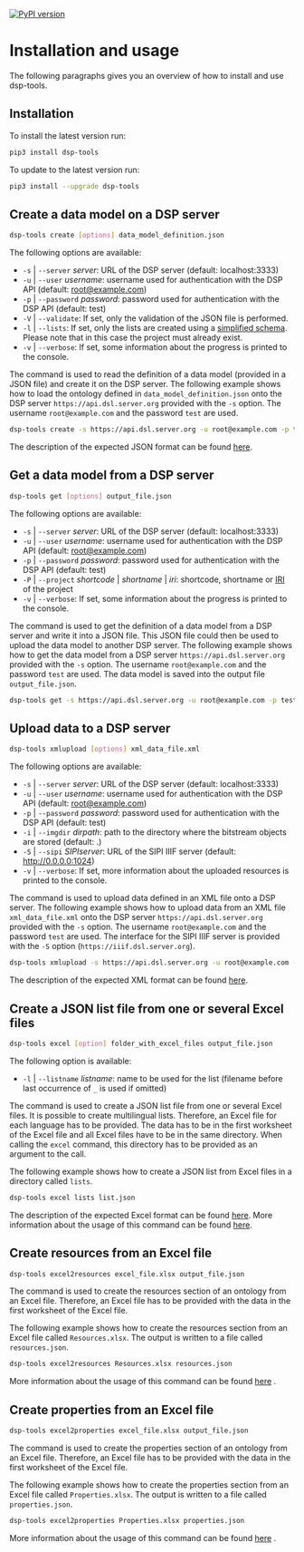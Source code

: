 [![PyPI version](https://badge.fury.io/py/dsp-tools.svg)](https://badge.fury.io/py/dsp-tools)

# Installation and usage

The following paragraphs gives you an overview of how to install and use dsp-tools.

## Installation

To install the latest version run:

```bash
pip3 install dsp-tools
```

To update to the latest version run:

```bash
pip3 install --upgrade dsp-tools
```

## Create a data model on a DSP server

```bash
dsp-tools create [options] data_model_definition.json
```

The following options are available:

- `-s` | `--server` _server_: URL of the DSP server (default: localhost:3333)
- `-u` | `--user` _username_: username used for authentication with the DSP API (default: root@example.com)
- `-p` | `--password` _password_: password used for authentication with the DSP API (default: test)
- `-V` | `--validate`: If set, only the validation of the JSON file is performed.
- `-l` | `--lists`: If set, only the lists are created using a [simplified schema](./dsp-tools-create.md#lists). Please note that
  in this case the project must already exist.
- `-v` | `--verbose`: If set, some information about the progress is printed to the console.

The command is used to read the definition of a data model (provided in a JSON file) and create it on the DSP server. The
following example shows how to load the ontology defined in `data_model_definition.json` onto the DSP
server `https://api.dsl.server.org` provided with the `-s` option. The username `root@example.com` and the password
`test` are used.

```bash
dsp-tools create -s https://api.dsl.server.org -u root@example.com -p test data_model_definition.json
```

The description of the expected JSON format can be found [here](./dsp-tools-create.md).

## Get a data model from a DSP server

```bash
dsp-tools get [options] output_file.json
```

The following options are available:

- `-s` | `--server` _server_: URL of the DSP server (default: localhost:3333)
- `-u` | `--user` _username_: username used for authentication with the DSP API (default: root@example.com)
- `-p` | `--password` _password_: password used for authentication with the DSP API (default: test)
- `-P` | `--project` _shortcode_ | _shortname_ | _iri_: shortcode, shortname or
  [IRI](https://en.wikipedia.org/wiki/Internationalized_Resource_Identifier) of the project
- `-v` | `--verbose`: If set, some information about the progress is printed to the console.

The command is used to get the definition of a data model from a DSP server and write it into a JSON file. This JSON file could
then be used to upload the data model to another DSP server. The following example shows how to get the data model from a DSP
server `https://api.dsl.server.org` provided with the `-s` option. The username `root@example.com` and the password `test` are
used. The data model is saved into the output file `output_file.json`.

```bash
dsp-tools get -s https://api.dsl.server.org -u root@example.com -p test output_file.json
```

## Upload data to a DSP server

```bash
dsp-tools xmlupload [options] xml_data_file.xml
```

The following options are available:

- `-s` | `--server` _server_: URL of the DSP server (default: localhost:3333)
- `-u` | `--user` _username_: username used for authentication with the DSP API (default: root@example.com)
- `-p` | `--password` _password_: password used for authentication with the DSP API (default: test)
- `-i` | `--imgdir` _dirpath_: path to the directory where the bitstream objects are stored (default: .)
- `-S` | `--sipi` _SIPIserver_: URL of the SIPI IIIF server (default: http://0.0.0.0:1024)
- `-v` | `--verbose`: If set, more information about the uploaded resources is printed to the console.

The command is used to upload data defined in an XML file onto a DSP server. The following example shows how to upload data from
an XML file `xml_data_file.xml` onto the DSP server `https://api.dsl.server.org` provided with the `-s` option. The
username `root@example.com` and the password `test` are used. The interface for the SIPI IIIF server is provided with the `-S`
option (`https://iiif.dsl.server.org`).

```bash
dsp-tools xmlupload -s https://api.dsl.server.org -u root@example.com -p test -S https://iiif.dsl.server.org xml_data_file.xml
```

The description of the expected XML format can be found [here](./dsp-tools-xmlupload.md).

## Create a JSON list file from one or several Excel files

```bash
dsp-tools excel [option] folder_with_excel_files output_file.json
```

The following option is available:

- `-l` | `--listname` _listname_: name to be used for the list (filename before last occurrence of `_` is used if omitted)

The command is used to create a JSON list file from one or several Excel files. It is possible to create multilingual lists.
Therefore, an Excel file for each language has to be provided. The data has to be in the first worksheet of the Excel file and all
Excel files have to be in the same directory. When calling the `excel` command, this directory has to be provided as an argument
to the call.

The following example shows how to create a JSON list from Excel files in a directory called `lists`.

```bash
dsp-tools excel lists list.json
```

The description of the expected Excel format can be found [here](./dsp-tools-create.md#lists-from-excel). More information about
the usage of this command can be found [here](./dsp-tools-excel.md#create-a-list-from-one-or-several-excel-files).

## Create resources from an Excel file

```bash
dsp-tools excel2resources excel_file.xlsx output_file.json
```

The command is used to create the resources section of an ontology from an Excel file. Therefore, an Excel file has to be provided
with the data in the first worksheet of the Excel file.

The following example shows how to create the resources section from an Excel file called `Resources.xlsx`. The output is written
to a file called `resources.json`.

```bash
dsp-tools excel2resources Resources.xlsx resources.json
```

More information about the usage of this command can be
found [here](./dsp-tools-excel.md#create-the-resources-for-a-data-model-from-an-excel-file)
.

## Create properties from an Excel file

```bash
dsp-tools excel2properties excel_file.xlsx output_file.json
```

The command is used to create the properties section of an ontology from an Excel file. Therefore, an Excel file has to be
provided with the data in the first worksheet of the Excel file.

The following example shows how to create the properties section from an Excel file called `Properties.xlsx`. The output is
written to a file called `properties.json`.

```bash
dsp-tools excel2properties Properties.xlsx properties.json
```

More information about the usage of this command can be found
[here](./dsp-tools-excel.md#create-the-properties-for-a-data-model-from-an-excel-file)
.